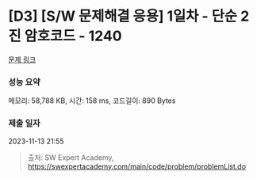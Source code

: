 # [D3] [S/W 문제해결 응용] 1일차 - 단순 2진 암호코드 - 1240 

[문제 링크](https://swexpertacademy.com/main/code/problem/problemDetail.do?contestProbId=AV15FZuqAL4CFAYD) 

### 성능 요약

메모리: 58,788 KB, 시간: 158 ms, 코드길이: 890 Bytes

### 제출 일자

2023-11-13 21:55



> 출처: SW Expert Academy, https://swexpertacademy.com/main/code/problem/problemList.do